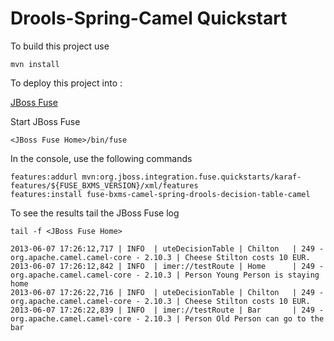 Drools-Spring-Camel Quickstart
==============================

To build this project use

    mvn install

To deploy this project into :

[JBoss Fuse](http://access.redhat.com/downloads) 

Start JBoss Fuse

    <JBoss Fuse Home>/bin/fuse

In the console, use the following commands

    features:addurl mvn:org.jboss.integration.fuse.quickstarts/karaf-features/${FUSE_BXMS_VERSION}/xml/features
    features:install fuse-bxms-camel-spring-drools-decision-table-camel

To see the results tail the JBoss Fuse log

    tail -f <JBoss Fuse Home> 
    
    2013-06-07 17:26:12,717 | INFO  | uteDecisionTable | Chilton   | 249 - org.apache.camel.camel-core - 2.10.3 | Cheese Stilton costs 10 EUR.
    2013-06-07 17:26:12,842 | INFO  | imer://testRoute | Home      | 249 - org.apache.camel.camel-core - 2.10.3 | Person Young Person is staying home
    2013-06-07 17:26:22,716 | INFO  | uteDecisionTable | Chilton   | 249 - org.apache.camel.camel-core - 2.10.3 | Cheese Stilton costs 10 EUR.
    2013-06-07 17:26:22,839 | INFO  | imer://testRoute | Bar       | 249 - org.apache.camel.camel-core - 2.10.3 | Person Old Person can go to the bar
